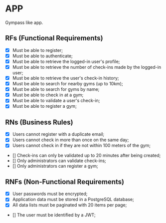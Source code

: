 # APP

Gympass like app.

## RFs (Functional Requirements)

- [x] Must be able to register;
- [x] Must be able to authenticate;
- [x] Must be able to retrieve the logged-in user's profile;
- [x] Must be able to retrieve the number of check-ins made by the logged-in user;
- [x] Must be able to retrieve the user's check-in history;
- [x] Must be able to search for nearby gyms (up to 10km);
- [x] Must be able to search for gyms by name;
- [x] Must be able to check in at a gym;
- [x] Must be able to validate a user's check-in;
- [x] Must be able to register a gym;

## RNs (Business Rules)

- [x] Users cannot register with a duplicate email;
- [x] Users cannot check in more than once on the same day;
- [x] Users cannot check in if they are not within 100 meters of the gym;
- [] Check-ins can only be validated up to 20 minutes after being created;
- [] Only administrators can validate check-ins;
- [] Only administrators can register a gym;

## RNFs (Non-Functional Requirements)

- [x] User passwords must be encrypted;
- [x] Application data must be stored in a PostgreSQL database;
- [x] All data lists must be paginated with 20 items per page;
- [] The user must be identified by a JWT;
